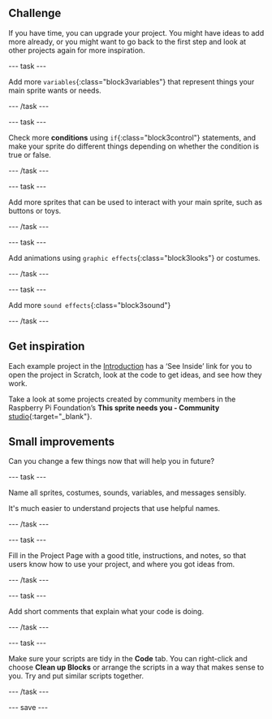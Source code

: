 ## Challenge

If you have time, you can upgrade your project. You might have ideas to add more already, or you might want to go back to the first step and look at other projects again for more inspiration.

--- task ---

Add more `variables`{:class="block3variables"} that represent things your main sprite wants or needs.

--- /task ---

--- task ---

Check more **conditions** using `if`{:class="block3control"} statements, and make your sprite do different things depending on whether the condition is true or false.

--- /task ---

--- task ---

Add more sprites that can be used to interact with your main sprite, such as buttons or toys.

--- /task ---

--- task ---

Add animations using `graphic effects`{:class="block3looks"} or costumes.

--- /task ---

--- task ---

Add more `sound effects`{:class="block3sound"}

--- /task ---

## Get inspiration

Each example project in the [Introduction](.) has a ‘See Inside’ link for you to open the project in Scratch, look at the code to get ideas, and see how they work.

Take a look at some projects created by community members in the Raspberry Pi Foundation’s **This sprite needs you - Community** [studio](https://scratch.mit.edu/studios/29722869/){:target="_blank"}.

## Small improvements

Can you change a few things now that will help you in future?

--- task ---

Name all sprites, costumes, sounds, variables, and messages sensibly.

It's much easier to understand projects that use helpful names.

--- /task ---

--- task ---

Fill in the Project Page with a good title, instructions, and notes, so that users know how to use your project, and where you got ideas from.

--- /task ---

--- task ---

Add short comments that explain what your code is doing.

--- /task ---

--- task ---

Make sure your scripts are tidy in the **Code** tab. You can right-click and choose **Clean up Blocks** or arrange the scripts in a way that makes sense to you. Try and put similar scripts together.

--- /task ---

--- save ---


